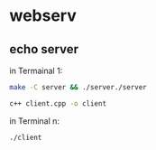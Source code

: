 # webserv
## echo server

in Termainal 1:
```bash
make -C server && ./server./server
```
```bash
c++ client.cpp -o client
```

in Terminal n:
```bash
./client
```
